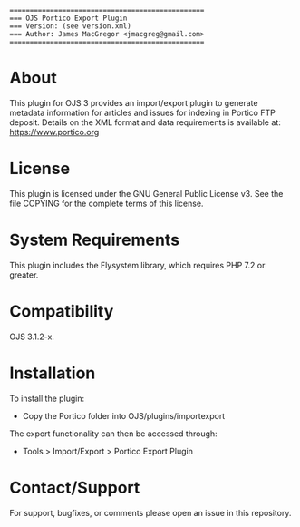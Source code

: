 ```
================================================
=== OJS Portico Export Plugin
=== Version: (see version.xml)
=== Author: James MacGregor <jmacgreg@gmail.com>
================================================
```

# About
This plugin for OJS 3 provides an import/export plugin to generate metadata information for articles
and issues for indexing in Portico FTP deposit.
Details on the XML format and data requirements is available at: https://www.portico.org

# License
This plugin is licensed under the GNU General Public License v3. See the file COPYING for the
complete terms of this license.

# System Requirements
This plugin includes the Flysystem library, which requires PHP 7.2 or greater.

# Compatibility
OJS 3.1.2-x.

# Installation
To install the plugin:
- Copy the Portico folder into OJS/plugins/importexport

The export functionality can then be accessed through:
- Tools > Import/Export > Portico Export Plugin

# Contact/Support
For support, bugfixes, or comments please open an issue in this repository.
